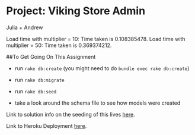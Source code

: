 Project: Viking Store Admin
========================

Julia + Andrew

Load time with multiplier = 10: Time taken is 0.108385478.
Load time with multiplier = 50: Time taken is 0.369374212.


##To Get Going On This Assignment
- run `rake db:create` (you might need to do `bundle exec rake db:create`)
- run `rake db:migrate`
- run `rake db:seed`

- take a look around the schema file to see how models were created

Link to solution info on the seeding of this lives [here](https://gist.github.com/betweenparentheses/0b6b325ceaaea76a521d).

Link to Heroku Deployment [here](https://viking-store-strychemi.herokuapp.com/).
